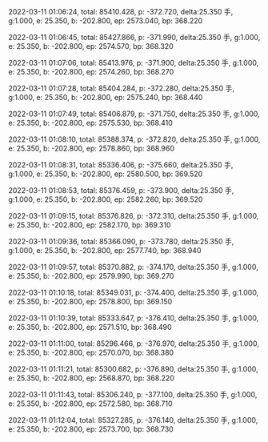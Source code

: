 2022-03-11 01:06:24, total: 85410.428, p: -372.720, delta:25.350 手, g:1.000, e: 25.350, b: -202.800, ep: 2573.040, bp: 368.220

2022-03-11 01:06:45, total: 85427.866, p: -371.990, delta:25.350 手, g:1.000, e: 25.350, b: -202.800, ep: 2574.570, bp: 368.320

2022-03-11 01:07:06, total: 85413.976, p: -371.900, delta:25.350 手, g:1.000, e: 25.350, b: -202.800, ep: 2574.260, bp: 368.270

2022-03-11 01:07:28, total: 85404.284, p: -372.280, delta:25.350 手, g:1.000, e: 25.350, b: -202.800, ep: 2575.240, bp: 368.440

2022-03-11 01:07:49, total: 85406.879, p: -371.750, delta:25.350 手, g:1.000, e: 25.350, b: -202.800, ep: 2575.530, bp: 368.410

2022-03-11 01:08:10, total: 85388.374, p: -372.820, delta:25.350 手, g:1.000, e: 25.350, b: -202.800, ep: 2578.860, bp: 368.960

2022-03-11 01:08:31, total: 85336.406, p: -375.660, delta:25.350 手, g:1.000, e: 25.350, b: -202.800, ep: 2580.500, bp: 369.520

2022-03-11 01:08:53, total: 85376.459, p: -373.900, delta:25.350 手, g:1.000, e: 25.350, b: -202.800, ep: 2582.260, bp: 369.520

2022-03-11 01:09:15, total: 85376.826, p: -372.310, delta:25.350 手, g:1.000, e: 25.350, b: -202.800, ep: 2582.170, bp: 369.310

2022-03-11 01:09:36, total: 85366.090, p: -373.780, delta:25.350 手, g:1.000, e: 25.350, b: -202.800, ep: 2577.740, bp: 368.940

2022-03-11 01:09:57, total: 85370.882, p: -374.170, delta:25.350 手, g:1.000, e: 25.350, b: -202.800, ep: 2579.990, bp: 369.270

2022-03-11 01:10:18, total: 85349.031, p: -374.400, delta:25.350 手, g:1.000, e: 25.350, b: -202.800, ep: 2578.800, bp: 369.150

2022-03-11 01:10:39, total: 85333.647, p: -376.410, delta:25.350 手, g:1.000, e: 25.350, b: -202.800, ep: 2571.510, bp: 368.490

2022-03-11 01:11:00, total: 85296.466, p: -376.970, delta:25.350 手, g:1.000, e: 25.350, b: -202.800, ep: 2570.070, bp: 368.380

2022-03-11 01:11:21, total: 85300.682, p: -376.890, delta:25.350 手, g:1.000, e: 25.350, b: -202.800, ep: 2568.870, bp: 368.220

2022-03-11 01:11:43, total: 85306.240, p: -377.100, delta:25.350 手, g:1.000, e: 25.350, b: -202.800, ep: 2572.580, bp: 368.710

2022-03-11 01:12:04, total: 85327.285, p: -376.140, delta:25.350 手, g:1.000, e: 25.350, b: -202.800, ep: 2573.700, bp: 368.730